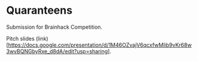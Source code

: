 # Quaranteens
Submission for Brainhack Competition.

Pitch slides (link)[https://docs.google.com/presentation/d/1M46OZvajV6qcxfwMlib9vKr68w3wvBQNGbyRxe_d8dA/edit?usp=sharing].
